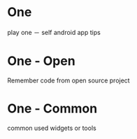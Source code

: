 One
===

play one － self android app tips



One - Open
===

Remember code from open source project



One - Common
===

common used widgets or tools
